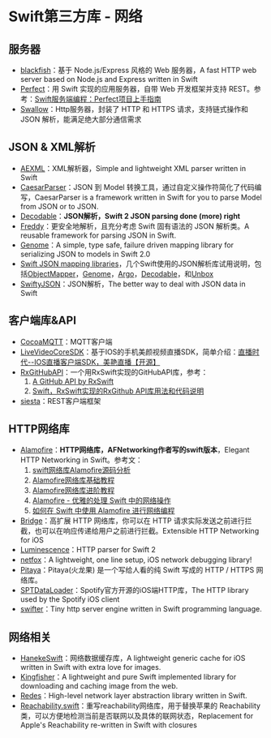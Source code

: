 # Swift第三方库 - 网络
## 服务器
- [blackfish][1]：基于 Node.js/Express 风格的 Web 服务器，A fast HTTP web server based on Node.js and Express written in Swift
- [Perfect][2]：用 Swift 实现的应用服务器，自带 Web 开发框架并支持 REST。参考：[Swift服务端编程：Perfect项目上手指南][3]
- [Swallow][4]：Http服务器，封装了 HTTP 和 HTTPS 请求，支持链式操作和 JSON 解析，能满足绝大部分通信需求

## JSON & XML解析
- [AEXML][5]：XML解析器，Simple and lightweight XML parser written in Swift
- [CaesarParser][6]：JSON 到 Model 转换工具，通过自定义操作符简化了代码编写，CaesarParser is a framework written in Swift for you to parse Model from JSON or to JSON.
- [Decodable][7]：**JSON解析，Swift 2 JSON parsing done (more) right**
- [Freddy][8]：更安全地解析，且充分考虑 Swift 固有语法的 JSON 解析类。A reusable framework for parsing JSON in Swift.
- [Genome][9]：A simple, type safe, failure driven mapping library for serializing JSON to models in Swift 2.0
- [Swift JSON mapping libraries][10]，几个Swift使用的JSON解析库试用说明，包括[ObjectMapper][11]，[Genome][12]，[Argo][13]，[Decodable][14]，和[Unbox][15]
- [SwiftyJSON][16]：JSON解析，The better way to deal with JSON data in Swift

## 客户端库&API
- [CocoaMQTT][17]：MQTT客户端
 - [LiveVideoCoreSDK][18]：基于IOS的手机美颜视频直播SDK，简单介绍：[直播时代--IOS直播客户端SDK，美艳直播【开源】][19]
- [RxGitHubAPI][20]：一个用RxSwift实现的GitHubAPI库，参考：
	1. [A GitHub API by RxSwift][21]
	2. [Swift，RxSwift实现的RxGithub API库用法和代码说明][22]
- [siesta][23]：REST客户端框架

## HTTP网络库
- [Alamofire][24]：**HTTP网络库，AFNetworking作者写的swift版本**，Elegant HTTP Networking in Swift。参考文：
	1. [swift网络库Alamofire源码分析][25]
	2. [Alamofire网络库基础教程][26]
	3. [Alamofire网络库进阶教程][27]
	4. [Alamofire - 优雅的处理 Swift 中的网络操作][28]
	5. [如何在 Swift 中使用 Alamofire 进行网络编程][29]
- [Bridge][30]：高扩展 HTTP 网络库，你可以在 HTTP 请求实际发送之前进行拦截，也可以在响应传递给用户之前进行拦截。Extensible HTTP Networking for iOS
- [Luminescence][31]：HTTP parser for Swift 2
- [netfox][32]：A lightweight, one line setup, iOS network debugging library!
- [Pitaya][33]：Pitaya(火龙果) 是一个写给人看的纯 Swift 写成的 HTTP / HTTPS 网络库。
- [SPTDataLoader][34]：Spotify官方开源的iOS端HTTP库，The HTTP library used by the Spotify iOS client
- [swifter][35]：Tiny http server engine written in Swift programming language.
	 
## 网络相关
- [HanekeSwift][36]：网络数据缓存库，A lightweight generic cache for iOS written in Swift with extra love for images.
- [Kingfisher][37]：A lightweight and pure Swift implemented library for downloading and caching image from the web.
- [Redes][38]：High-level network layer abstraction library written in Swift.
- [Reachability.swift][39]：重写reachability网络库，用于替换苹果的 Reachability 类，可以方便地检测当前是否联网以及具体的联网状态，Replacement for Apple's Reachability re-written in Swift with closures

[1]:	https://github.com/elliottminns/blackfish "blackfish"
[2]:	https://github.com/PerfectlySoft/Perfect "Perfect"
[3]:	http://mp.weixin.qq.com/s?__biz=MzA3ODg4MDk0Ng==&mid=402331193&idx=1&sn=dc07b803ef9377965f5a5092cc37ccab#rd
[4]:	https://github.com/TheHolyGrail/Swallow "Swallow"
[5]:	https://github.com/tadija/AEXML
[6]:	https://github.com/lancy/CaesarParser "CaesarParser"
[7]:	https://github.com/Anviking/Decodable "Decodable"
[8]:	https://github.com/bignerdranch/Freddy "Freddy"
[9]:	https://github.com/LoganWright/Genome "Genome"
[10]:	http://alejandromp.com/blog/2015/10/28/swift-json-mapping-libraries/
[11]:	https://github.com/Hearst-DD/ObjectMapper "ObjectMapper"
[12]:	https://github.com/LoganWright/Genome "Genome"
[13]:	https://github.com/thoughtbot/Argo "Argo"
[14]:	https://github.com/Anviking/Decodable "Decodable"
[15]:	https://github.com/JohnSundell/Unbox "Unbox"
[16]:	https://github.com/SwiftyJSON/SwiftyJSON "SwiftyJSON"
[17]:	https://github.com/emqtt/CocoaMQTT "CocoaMQTT"
[18]:	https://github.com/runner365/LiveVideoCoreSDK "LiveVideoCoreSDK"
[19]:	http://www.cnblogs.com/runner42/p/5241407.html "直播时代--IOS直播客户端SDK，美艳直播【开源】"
[20]:	https://github.com/FengDeng/RxGitHubAPI "RxGitHubAPI"
[21]:	http://fengdeng.github.io/blog/2016/01/29/a-github-api-by-rxswift/ "A GitHub API by RxSwift"
[22]:	http://fengdeng.github.io/blog/2016/01/31/rxgithub-apiku-yong-fa-he-dai-ma-shuo-ming/ "Swift，RxSwift实现的RxGithub API库用法和代码说明"
[23]:	https://github.com/bustoutsolutions/siesta "siesta"
[24]:	https://github.com/Alamofire/Alamofire
[25]:	http://www.ethanwhy.com/2015/11/16/swift-alamofire-analyse/ "swift网络库Alamofire源码分析"
[26]:	http://www.jianshu.com/p/f1208b5e42d9 "Alamofire网络库基础教程"
[27]:	http://www.jianshu.com/p/30599f64a09c "Alamofire网络库进阶教程"
[28]:	http://swiftcafe.io/2015/12/14/alamofire/ "Alamofire - 优雅的处理 Swift 中的网络操作"
[29]:	http://swift.gg/2015/12/22/alamofire-beginner-guide/ "如何在 Swift 中使用 Alamofire 进行网络编程"
[30]:	https://github.com/rawrjustin/Bridge "Bridge"
[31]:	https://github.com/Zewo/Luminescence "Luminescence"
[32]:	https://github.com/kasketis/netfox "netfox"
[33]:	https://github.com/johnlui/Pitaya "Pitaya"
[34]:	https://github.com/spotify/SPTDataLoader "SPTDataLoader"
[35]:	https://github.com/glock45/swifter "swifter"
[36]:	https://github.com/Haneke/HanekeSwift "HanekeSwift"
[37]:	https://github.com/onevcat/Kingfisher "Kingfisher"
[38]:	https://github.com/cuzv/Redes "Redes"
[39]:	https://github.com/ashleymills/Reachability.swift "Reachability.swift"